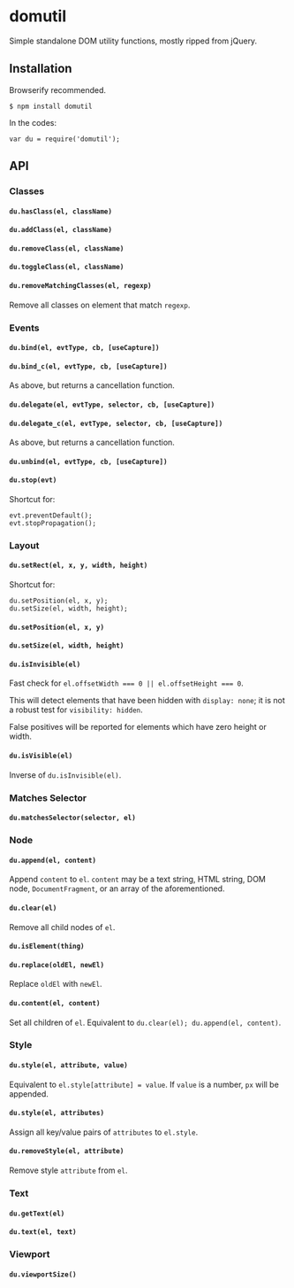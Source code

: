 # domutil

Simple standalone DOM utility functions, mostly ripped from jQuery.

## Installation

Browserify recommended.

	$ npm install domutil

In the codes:

	var du = require('domutil');

## API

### Classes

#### `du.hasClass(el, className)`

#### `du.addClass(el, className)`

#### `du.removeClass(el, className)`

#### `du.toggleClass(el, className)`

#### `du.removeMatchingClasses(el, regexp)`

Remove all classes on element that match `regexp`.

### Events

#### `du.bind(el, evtType, cb, [useCapture])`

#### `du.bind_c(el, evtType, cb, [useCapture])`

As above, but returns a cancellation function.

#### `du.delegate(el, evtType, selector, cb, [useCapture])`

#### `du.delegate_c(el, evtType, selector, cb, [useCapture])`

As above, but returns a cancellation function.

#### `du.unbind(el, evtType, cb, [useCapture])`

#### `du.stop(evt)`

Shortcut for:

	evt.preventDefault();
	evt.stopPropagation();

### Layout

#### `du.setRect(el, x, y, width, height)`

Shortcut for:

	du.setPosition(el, x, y);
	du.setSize(el, width, height);

#### `du.setPosition(el, x, y)`

#### `du.setSize(el, width, height)`

#### `du.isInvisible(el)`

Fast check for `el.offsetWidth === 0 || el.offsetHeight === 0`.

This will detect elements that have been hidden with `display: none`; it is not a robust test for `visibility: hidden`.

False positives will be reported for elements which have zero height or width.

#### `du.isVisible(el)`

Inverse of `du.isInvisible(el)`.

### Matches Selector

#### `du.matchesSelector(selector, el)`

### Node

#### `du.append(el, content)`

Append `content` to `el`. `content` may be a text string, HTML string, DOM node, `DocumentFragment`, or an array of the aforementioned.

#### `du.clear(el)`

Remove all child nodes of `el`.

#### `du.isElement(thing)`

#### `du.replace(oldEl, newEl)`

Replace `oldEl` with `newEl`.

#### `du.content(el, content)`

Set all children of `el`. Equivalent to `du.clear(el); du.append(el, content)`.

### Style

#### `du.style(el, attribute, value)`

Equivalent to `el.style[attribute] = value`. If `value` is a number, `px` will be appended.

#### `du.style(el, attributes)`

Assign all key/value pairs of `attributes` to `el.style`.

#### `du.removeStyle(el, attribute)`

Remove style `attribute` from `el`.

### Text

#### `du.getText(el)`

#### `du.text(el, text)`

### Viewport

#### `du.viewportSize()`